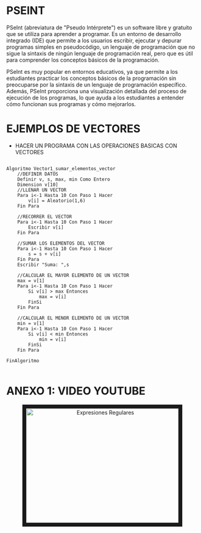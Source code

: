 # PSEINT

<p>
PSeInt (abreviatura de "Pseudo Intérprete") es un software libre y gratuito que se utiliza para aprender a programar. Es un entorno de desarrollo integrado (IDE) que permite a los usuarios escribir, ejecutar y depurar programas simples en pseudocódigo, un lenguaje de programación que no sigue la sintaxis de ningún lenguaje de programación real, pero que es útil para comprender los conceptos básicos de la programación.
</p>

<p>
PSeInt es muy popular en entornos educativos, ya que permite a los estudiantes practicar los conceptos básicos de la programación sin preocuparse por la sintaxis de un lenguaje de programación específico. Además, PSeInt proporciona una visualización detallada del proceso de ejecución de los programas, lo que ayuda a los estudiantes a entender cómo funcionan sus programas y cómo mejorarlos.
</p>

# EJEMPLOS DE VECTORES
- HACER UN PROGRAMA CON LAS OPERACIONES BASICAS CON VECTORES

<pre>
<code>
Algoritmo Vector1_sumar_elementos_vector
	//DEFINIR DATOS 
	Definir v, s, max, min Como Entero
	Dimension v[10]
	//LLENAR UN VECTOR
	Para i<-1 Hasta 10 Con Paso 1 Hacer
		v[i] = Aleatorio(1,6)
	Fin Para
	
	//RECORRER EL VECTOR
	Para i<-1 Hasta 10 Con Paso 1 Hacer
		Escribir v[i] 
	Fin Para
	
	//SUMAR LOS ELEMENTOS DEL VECTOR
	Para i<-1 Hasta 10 Con Paso 1 Hacer
		s = s + v[i] 
	Fin Para
	Escribir "Suma: ",s
	
	//CALCULAR EL MAYOR ELEMENTO DE UN VECTOR
	max = v[1]
	Para i<-1 Hasta 10 Con Paso 1 Hacer
		Si v[i] > max Entonces
			max = v[i]
		FinSi
	Fin Para
	
	//CALCULAR EL MENOR ELEMENTO DE UN VECTOR
	min = v[1]
	Para i<-1 Hasta 10 Con Paso 1 Hacer
		Si v[i] < min Entonces
			min = v[i]
		FinSi
	Fin Para
	
FinAlgoritmo
</code>
</pre>

# ANEXO 1: VIDEO YOUTUBE

<p align="center">
  <a href="https://www.youtube.com/watch?v=d_xDOLVZDcM">
     <img src="https://i.ytimg.com/vi/d_xDOLVZDcM/hq720.jpg?sqp=-oaymwEcCOgCEMoBSFXyq4qpAw4IARUAAIhCGAFwAcABBg==&rs=AOn4CLCGVOy-C79y7-ZpAva2gm6XJY9Nmg" alt="Expresiones Regulares" width="400" height="300" border="10" /></a>
  <a href="https://www.youtube.com/watch?v=d_xDOLVZDcM"></a>
</p>